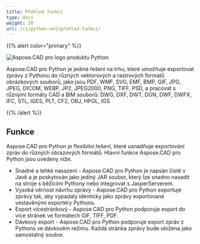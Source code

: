 ```yaml
---
title: Přehled funkcí
type: docs
weight: 20
url: /cs/python-net/přehled-funkcí/
---
```


{{% alert color="primary" %}}

![Aspose.CAD pro logo produktu Python](logo128.png)

Aspose.CAD pro Python je jediné řešení na trhu, které umožňuje exportovat zprávy z Pythonu do různých vektorových a rastrových formátů obrázkových souborů, jako jsou PDF, WMF, SVG, EMF, BMP, GIF, JPG, JPEG, DICOM, WEBP, JP2, JPEG2000, PNG, TIFF, PSD, a pracovat s různými formáty CAD a BIM souborů: DWG, DXF, DWT, DGN, DWF, DWFX, IFC, STL, IGES, PLT, CF2, OBJ, HPGL, IGS

{{% /alert %}}

## Funkce

Aspose.CAD pro Python je flexibilní řešení, které usnadňuje exportování zpráv do různých obrazových formátů. Hlavní funkce Aspose.CAD pro Python jsou uvedeny níže.

- Snadné a lehké nasazení - Aspose.CAD pro Python je napsán čistě v Javě a je poskytován jako jediný JAR soubor, který lze snadno nasadit na stroje s běžícími Pythony nebo integrovat s JasperServerem.
- Vysoká věrnost návrhu zprávy - Aspose.CAD pro Python exportuje zprávy tak, aby vypadaly identicky jako zprávy exportované vestavěnými exportéry Pythons.
- Export vícestránkový - Aspose.CAD pro Python podporuje export do více stránek ve formátech GIF, TIFF, PDF.
- Dávkový export - Aspose.CAD pro Python podporuje export zpráv z Pythons ve dávkovém režimu. Každá stránka zprávy bude uložena jako samostatný soubor.
